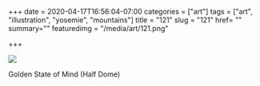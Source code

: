 +++
date = 2020-04-17T16:56:04-07:00
categories = ["art"]
tags = ["art", "illustration", "yosemie", "mountains"]
title = "121"
slug = "121"
href= ""
summary=""
featuredimg = "/media/art/121.png"

+++

<img src="/media/art/121.png" />

Golden State of Mind (Half Dome) 
